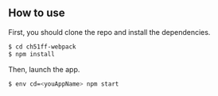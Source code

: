 ## How to use

First, you should clone the repo and install the dependencies.

```bash
$ cd ch51ff-webpack
$ npm install
```

Then, launch the app.

```bash
$ env cd=<youAppName> npm start
```